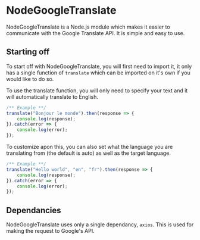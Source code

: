 # NodeGoogleTranslate
NodeGoogleTranslate is a Node.js module which makes it easier to communicate with the Google Translate API. It is simple and easy to use.

## Starting off
To start off with NodeGoogleTranslate, you will first need to import it, it only has a single function of `translate` which can be imported on it's own if you would like to do so.

To use the translate function, you will only need to specify your text and it will automatically translate to English.

```js
/** Example **/
translate("Bonjour le monde").then(response => {
    console.log(response);
}).catch(error => {
    console.log(error);
});
```

To customize apon this, you can also set what the language you are translating from (the default is auto) as well as the target language. 

```js
/** Example **/
translate("Hello world", "en", "fr").then(response => {
    console.log(response);
}).catch(error => {
    console.log(error);
});
```

## Dependancies
NodeGoogleTranslate uses only a single dependancy, `axios`. This is used for making the request to Google's API.

